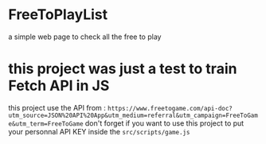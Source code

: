 # FreeToPlayList

a simple web page to check all the free to play

# this project was just a test to train Fetch API in JS

this project use the API from : `https://www.freetogame.com/api-doc?utm_source=JSON%20API%20App&utm_medium=referral&utm_campaign=FreeToGame&utm_term=FreeToGame`
don't forget if you want to use this project to put your personnal API KEY inside the `src/scripts/game.js`
